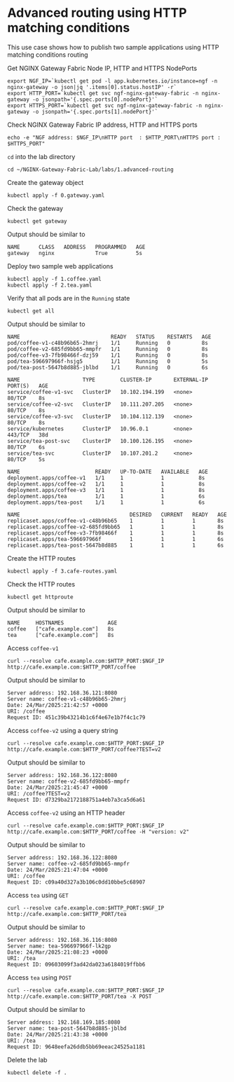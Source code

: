 # Advanced routing using HTTP matching conditions

This use case shows how to publish two sample applications using HTTP matching conditions routing

Get NGINX Gateway Fabric Node IP, HTTP and HTTPS NodePorts
```code
export NGF_IP=`kubectl get pod -l app.kubernetes.io/instance=ngf -n nginx-gateway -o json|jq '.items[0].status.hostIP' -r`
export HTTP_PORT=`kubectl get svc ngf-nginx-gateway-fabric -n nginx-gateway -o jsonpath='{.spec.ports[0].nodePort}'`
export HTTPS_PORT=`kubectl get svc ngf-nginx-gateway-fabric -n nginx-gateway -o jsonpath='{.spec.ports[1].nodePort}'`
```

Check NGINX Gateway Fabric IP address, HTTP and HTTPS ports
```code
echo -e "NGF address: $NGF_IP\nHTTP port  : $HTTP_PORT\nHTTPS port : $HTTPS_PORT"
```

`cd` into the lab directory
```code
cd ~/NGINX-Gateway-Fabric-Lab/labs/1.advanced-routing
```

Create the gateway object
```code
kubectl apply -f 0.gateway.yaml
```

Check the gateway
```code
kubectl get gateway
```

Output should be similar to
```code
NAME      CLASS   ADDRESS   PROGRAMMED   AGE
gateway   nginx             True         5s
```

Deploy two sample web applications
```code
kubectl apply -f 1.coffee.yaml
kubectl apply -f 2.tea.yaml
```

Verify that all pods are in the `Running` state

```code
kubectl get all
```

Output should be similar to

```
NAME                             READY   STATUS    RESTARTS   AGE
pod/coffee-v1-c48b96b65-2hmrj    1/1     Running   0          8s
pod/coffee-v2-685fd9bb65-mmpfr   1/1     Running   0          8s
pod/coffee-v3-7fb98466f-dzj59    1/1     Running   0          8s
pod/tea-596697966f-hsjg5         1/1     Running   0          5s
pod/tea-post-5647b8d885-jblbd    1/1     Running   0          6s

NAME                    TYPE        CLUSTER-IP       EXTERNAL-IP   PORT(S)   AGE
service/coffee-v1-svc   ClusterIP   10.102.194.199   <none>        80/TCP    8s
service/coffee-v2-svc   ClusterIP   10.111.207.205   <none>        80/TCP    8s
service/coffee-v3-svc   ClusterIP   10.104.112.139   <none>        80/TCP    8s
service/kubernetes      ClusterIP   10.96.0.1        <none>        443/TCP   38d
service/tea-post-svc    ClusterIP   10.100.126.195   <none>        80/TCP    6s
service/tea-svc         ClusterIP   10.107.201.2     <none>        80/TCP    5s

NAME                        READY   UP-TO-DATE   AVAILABLE   AGE
deployment.apps/coffee-v1   1/1     1            1           8s
deployment.apps/coffee-v2   1/1     1            1           8s
deployment.apps/coffee-v3   1/1     1            1           8s
deployment.apps/tea         1/1     1            1           6s
deployment.apps/tea-post    1/1     1            1           6s

NAME                                   DESIRED   CURRENT   READY   AGE
replicaset.apps/coffee-v1-c48b96b65    1         1         1       8s
replicaset.apps/coffee-v2-685fd9bb65   1         1         1       8s
replicaset.apps/coffee-v3-7fb98466f    1         1         1       8s
replicaset.apps/tea-596697966f         1         1         1       6s
replicaset.apps/tea-post-5647b8d885    1         1         1       6s
```

Create the HTTP routes
```code
kubectl apply -f 3.cafe-routes.yaml
```

Check the HTTP routes
```code
kubectl get httproute
```

Output should be similar to
```code
NAME     HOSTNAMES              AGE
coffee   ["cafe.example.com"]   8s
tea      ["cafe.example.com"]   8s
```

Access `coffee-v1`
```code
curl --resolve cafe.example.com:$HTTP_PORT:$NGF_IP http://cafe.example.com:$HTTP_PORT/coffee
```

Output should be similar to
```code
Server address: 192.168.36.121:8080
Server name: coffee-v1-c48b96b65-2hmrj
Date: 24/Mar/2025:21:42:57 +0000
URI: /coffee
Request ID: 451c39b43214b1c6f4e67e1b7f4c1c79
```

Access `coffee-v2` using a query string
```code
curl --resolve cafe.example.com:$HTTP_PORT:$NGF_IP http://cafe.example.com:$HTTP_PORT/coffee?TEST=v2
```

Output should be similar to
```code
Server address: 192.168.36.122:8080
Server name: coffee-v2-685fd9bb65-mmpfr
Date: 24/Mar/2025:21:45:47 +0000
URI: /coffee?TEST=v2
Request ID: d7329ba2172188751a4eb7a3ca5d6a61
```

Access `coffee-v2` using an HTTP header
```code
curl --resolve cafe.example.com:$HTTP_PORT:$NGF_IP http://cafe.example.com:$HTTP_PORT/coffee -H "version: v2"
```

Output should be similar to
```code
Server address: 192.168.36.122:8080
Server name: coffee-v2-685fd9bb65-mmpfr
Date: 24/Mar/2025:21:47:04 +0000
URI: /coffee
Request ID: c09a40d327a3b106c0dd10bbe5c68907
```

Access `tea` using `GET`
```code
curl --resolve cafe.example.com:$HTTP_PORT:$NGF_IP http://cafe.example.com:$HTTP_PORT/tea
```

Output should be similar to
```code
Server address: 192.168.36.116:8080
Server name: tea-596697966f-lk2gp
Date: 24/Mar/2025:21:08:23 +0000
URI: /tea
Request ID: 09603099f3ad42da023a6184019ffbb6
```

Access `tea` using `POST`
```code
curl --resolve cafe.example.com:$HTTP_PORT:$NGF_IP http://cafe.example.com:$HTTP_PORT/tea -X POST
```

Output should be similar to
```code
Server address: 192.168.169.185:8080
Server name: tea-post-5647b8d885-jblbd
Date: 24/Mar/2025:21:43:38 +0000
URI: /tea
Request ID: 9648eefa26ddb5bb69eeac24525a1181
```

Delete the lab

```code
kubectl delete -f .
```
